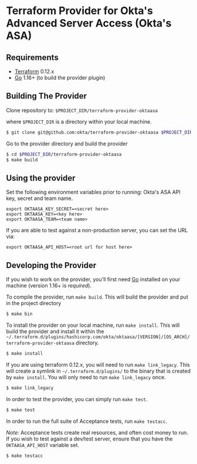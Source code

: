 Terraform Provider for Okta's Advanced Server Access (Okta's ASA)
=========================

Requirements
------------

-	[Terraform](https://www.terraform.io/downloads.html) 0.12.x
-	[Go](https://golang.org/doc/install) 1.16+ (to build the provider plugin)

Building The Provider
---------------------

Clone repository to: `$PROJECT_DIR/terraform-provider-oktaasa`

where `$PROJECT_DIR` is a directory within your local machine.

```sh
$ git clone git@github.com:okta/terraform-provider-oktaasa $PROJECT_DIR/terraform-provider-oktaasa
```

Go to the provider directory and build the provider

```sh
$ cd $PROJECT_DIR/terraform-provider-oktaasa
$ make build
```

Using the provider
----------------------
Set the following environment variables prior to running: Okta's ASA API key, secret and team name. 
```
export OKTAASA_KEY_SECRET=<secret here>
export OKTAASA_KEY=<key here>
export OKTAASA_TEAM=<team name>
```

If you are able to test against a non-production server, you can set the URL via: 

```
export OKTAASA_API_HOST=<root url for host here>
```


Developing the Provider
---------------------------

If you wish to work on the provider, you'll first need [Go](http://www.golang.org) installed on your machine (version 1.16+ is *required*). 

To compile the provider, run `make build`. This will build the provider and put in the project directory

```sh
$ make bin
```

To install the provider on your local machine, run `make install`.  This will build the provider and install it within the `~/.terraform.d/plugins/hashicorp.com/okta/oktaasa/[VERSION]/[OS_ARCH]/terraform-provider-oktaasa` directory.

```sh
$ make install
```

If you are using terraform 0.12.x, you will need to run `make link_legacy`.  This will create a symlink in `~/.terraform.d/plugins/` to the binary that is created by `make install`.  You will only need to run `make link_legacy` once.  

```sh
$ make link_legacy
```

In order to test the provider, you can simply run `make test`.

```sh
$ make test
```

In order to run the full suite of Acceptance tests, run `make testacc`.

*Note:* Acceptance tests create real resources, and often cost money to run.  If you wish to test against a dev/test server, ensure that you have the `OKTAASA_API_HOST` variable set.

```sh
$ make testacc
```
